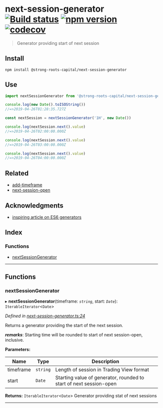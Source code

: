 
next-session-generator [![Build status](https://travis-ci.org/strong-roots-capital/next-session-generator.svg?branch=master)](https://travis-ci.org/strong-roots-capital/next-session-generator) [![npm version](https://img.shields.io/npm/v/@strong-roots-capital/next-session-generator.svg)](https://npmjs.org/package/@strong-roots-capital/next-session-generator) [![codecov](https://codecov.io/gh/strong-roots-capital/next-session-generator/branch/master/graph/badge.svg)](https://codecov.io/gh/strong-roots-capital/next-session-generator)
=========================================================================================================================================================================================================================================================================================================================================================================================================================================================================================================================================================

> Generator providing start of next session

Install
-------

```shell
npm install @strong-roots-capital/next-session-generator
```

Use
---

```typescript
import nextSessionGenerator from '@strong-roots-capital/next-session-generator'

console.log(new Date().toISOString())
//=>2019-04-26T01:28:35.727Z

const nextSession = nextSessionGenerator('1H', new Date())

console.log(nextSession.next().value)
//=>2019-04-26T02:00:00.000Z

console.log(nextSession.next().value)
//=>2019-04-26T03:00:00.000Z

console.log(nextSession.next().value)
//=>2019-04-26T04:00:00.000Z
```

Related
-------

*   [add-timeframe](https://github.com/strong-roots-capital/add-timeframe)
*   [next-session-open](https://github.com/strong-roots-capital/next-session-open)

Acknowledgments
---------------

*   [inspiring article on ES6 generators](https://itnext.io/a-quick-practical-use-case-for-es6-generators-building-an-infinitely-repeating-array-49d74f555666)

## Index

### Functions

* [nextSessionGenerator](#nextsessiongenerator)

---

## Functions

<a id="nextsessiongenerator"></a>

###  nextSessionGenerator

▸ **nextSessionGenerator**(timeframe: *`string`*, start: *`Date`*): `IterableIterator`<`Date`>

*Defined in [next-session-generator.ts:24](https://github.com/strong-roots-capital/next-session-generator/blob/da3ba85/src/next-session-generator.ts#L24)*

Returns a generator providing the start of the next session.

*__remarks__*: Starting time will be rounded to start of next session-open, inclusive.

**Parameters:**

| Name | Type | Description |
| ------ | ------ | ------ |
| timeframe | `string` |  Length of session in Trading View format |
| start | `Date` |  Starting value of generator, rounded to start of next session-open |

**Returns:** `IterableIterator`<`Date`>
Generator providing stat of next sessions

___

